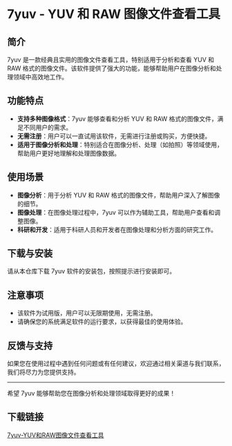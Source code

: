# 7yuv - YUV 和 RAW 图像文件查看工具

## 简介

7yuv 是一款经典且实用的图像文件查看工具，特别适用于分析和查看 YUV 和 RAW 格式的图像文件。该软件提供了强大的功能，能够帮助用户在图像分析和处理领域中高效地工作。

## 功能特点

- **支持多种图像格式**：7yuv 能够查看和分析 YUV 和 RAW 格式的图像文件，满足不同用户的需求。
- **无需注册**：用户可以一直试用该软件，无需进行注册或购买，方便快捷。
- **适用于图像分析和处理**：特别适合在图像分析、处理（如拍照）等领域使用，帮助用户更好地理解和处理图像数据。

## 使用场景

- **图像分析**：用于分析 YUV 和 RAW 格式的图像文件，帮助用户深入了解图像的细节。
- **图像处理**：在图像处理过程中，7yuv 可以作为辅助工具，帮助用户查看和调整图像。
- **科研和开发**：适用于科研人员和开发者在图像处理和分析方面的研究工作。

## 下载与安装

请从本仓库下载 7yuv 软件的安装包，按照提示进行安装即可。

## 注意事项

- 该软件为试用版，用户可以无限期使用，无需注册。
- 请确保您的系统满足软件的运行要求，以获得最佳的使用体验。

## 反馈与支持

如果您在使用过程中遇到任何问题或有任何建议，欢迎通过相关渠道与我们联系，我们将尽力为您提供支持。

---

希望 7yuv 能够帮助您在图像分析和处理领域取得更好的成果！

## 下载链接

[7yuv-YUV和RAW图像文件查看工具](https://pan.quark.cn/s/336b0c65aef5)